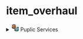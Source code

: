# item_overhaul

<details>
<summary><img src="./doc/job_adertisements/puplic/icon_institutions_blank.png" width="20" /> Puplic Services</summary>
Vanilla                               Mod
<img src="./doc/Screenshot_109.png" /><img src="./doc/Screenshot_109.png" />
</details>
